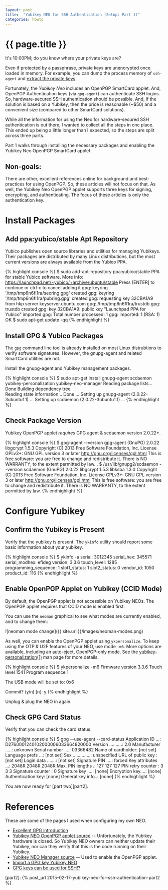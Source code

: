 ```yaml
---
layout: post
title:  "Yubikey NEO for SSH Authentication (Setup: Part 1)"
categories: howto
---
```


<div id="table_of_content"></div>

# {{ page.title }}

It's 10:00PM; do you know where your private keys are?

Even if protected by a passphrase, private keys are unencrypted once loaded in
memory. For example, you can dump the process memory of `ssh-agent` and [extract
the private keys][extractssh].

Fortunately, the _Yubikey Neo_ includes an OpenPGP SmartCard applet. And, OpenPGP
Authentication keys (via `gpg-agent`) can authenticate SSH logins. So,
hardware-secured SSH authentication should be possible. And, if the solution is
based on a Yubikey, then the price is reasonable (~$50) and a convenient size
(compared to other SmartCard solutions).

While all the information for using the Neo for hardware-secured SSH
authentication is out there, I wanted to collect all the steps in
onc place. This ended up being a little longer than I expected, so the steps are
split across three parts.

Part 1 walks through installing the necessary packages and enabling the Yubikey
Neo OpenPGP SmartCard applet.

## Non-goals:

There are other, excellent references online for background and best-practices
for using OpenPGP. So, these articles will not focus on that. As well, the
Yubikey Neo OpenPGP applet supports three keys for signing, encrypting, and
authenticating. The focus of these articles is only the authentication key. 

# Install Packages

## Add ppa:yubico/stable Apt Repository

Yubico publishes open source libraries and utilities for managing Yubikeys.
Their packages are distributed by many Linux distributions, but the most current
versions are always available from the Yubico PPA.

{% highlight console %}
$ sudo add-apt-repository ppa:yubico/stable
 PPA for stable Yubico software.
 More info: https://launchpad.net/~yubico/+archive/ubuntu/stable
Press [ENTER] to continue or ctrl-c to cancel adding it
gpg: keyring '/tmp/tmp6n6fl1ra/secring.gpg' created
gpg: keyring '/tmp/tmp6n6fl1ra/pubring.gpg' created
gpg: requesting key 32CBA1A9 from hkp server keyserver.ubuntu.com
gpg: /tmp/tmp6n6fl1ra/trustdb.gpg: trustdb created
gpg: key 32CBA1A9: public key "Launchpad PPA for Yubico" imported
gpg: Total number processed: 1
gpg:               imported: 1  (RSA: 1)
OK
$ sudo apt-get update -qq
{% endhighlight %}

## Install GPG & Yubico Packages

The `gpg` command line tool is already installed on most Linux distrubtions to
verify software signatures. However, the gnupg-agent and related SmartCard
utilities are not.

Install the gnupg-agent and Yubikey management packages.

{% highlight console %}
$ sudo apt-get install gnupg-agent scdaemon yubikey-personalization yubikey-neo-manager
Reading package lists... Done
Building dependency tree       
Reading state information... Done
...
Setting up gnupg-agent (2.0.22-3ubuntu1.1) ...
Setting up scdaemon (2.0.22-3ubuntu1.1) ...
{% endhighlight %}

## Check Package Version

Yubikey OpenPGP applet _requires_ GPG agent & scdaemon version 2.0.22+.

{% highlight console %}
$ gpg-agent --version
gpg-agent (GnuPG) 2.0.22
libgcrypt 1.5.3
Copyright (C) 2013 Free Software Foundation, Inc.
License GPLv3+: GNU GPL version 3 or later <http://gnu.org/licenses/gpl.html>
This is free software: you are free to change and redistribute it.
There is NO WARRANTY, to the extent permitted by law.
.
$ /usr/lib/gnupg2/scdaemon --version
scdaemon (GnuPG) 2.0.22
libgcrypt 1.5.3
libksba 1.3.0
Copyright (C) 2013 Free Software Foundation, Inc.
License GPLv3+: GNU GPL version 3 or later <http://gnu.org/licenses/gpl.html>
This is free software: you are free to change and redistribute it.
There is NO WARRANTY, to the extent permitted by law.
{% endhighlight %}

# Configure Yubikey

## Confirm the Yubikey is Present

Verify that the yubikey is present. The `ykinfo` utility should report some
basic information about your yubikey.

{% highlight console %}
$ ykinfo -a
serial: 3012345
serial_hex: 345571
serial_modhex: efideg
version: 3.3.6
touch_level: 1285
programming_sequence: 1
slot1_status: 1
slot2_status: 0
vendor_id: 1050
product_id: 116
{% endhighlight %}

## Enable OpenPGP Applet on Yubikey (CCID Mode)

By default, the OpenPGP applet is not accessible on Yubikey NEOs. The OpenPGP
applet requires that CCID mode is enabled first.

You can use the `neoman` graphical to see what modes are currently enabled, and
to change them:

![neoman mode change]({{ site.url }}/images/neoman-modes.png)

As well, you can enable the OpenPGP applet using `ykpersonalize`. To keep using
the OTP & U2F features of your NEO, use mode `-m6`. More options are available,
including an auto-eject, OpenPGP-only mode. See the
[yubikey-personalization(1)][ykpersonalize] man page for more details.

{% highlight console %}
$ ykpersonalize -m6
Firmware version 3.3.6 Touch level 1541 Program sequence 1

The USB mode will be set to: 0x6

Commit? (y/n) [n]: y
{% endhighlight %}

Unplug & plug the NEO in again.

## Check GPG Card Status

Verify that you can check the card status.

{% highlight console %}
$ gpg --use-agent --card-status
Application ID ...: D2760001240102000006033664820000
Version ..........: 2.0
Manufacturer .....: unknown
Serial number ....: 03366482
Name of cardholder: [not set]
Language prefs ...: [not set]
Sex ..............: unspecified
URL of public key : [not set]
Login data .......: [not set]
Signature PIN ....: forced
Key attributes ...: 2048R 2048R 2048R
Max. PIN lengths .: 127 127 127
PIN retry counter : 3 3 3
Signature counter : 0
Signature key ....: [none]
Encryption key....: [none]
Authentication key: [none]
General key info..: [none]
{% endhighlight %}

You are now ready for [part two][part2].

# References

These are some of the pages I used when configuring my own NEO.

* [Excellent GPG introduction](http://spin.atomicobject.com/2013/09/25/gpg-gnu-privacy-guard/)
* [Yubikey NEO OpenPGP applet source](https://github.com/Yubico/ykneo-openpgp) -- Unfortunately, the Yubikey hardware is closed. So Yubikey NEO owners can neither update their Yubikey, nor can they verify that this is the code running on their Yubikey.
* [Yubikey NEO Manager source](https://developers.yubico.com/yubikey-neo-manager/) -- Used to enable the OpenPGP applet.
* [Import a GPG key Yubikey NEO](https://developers.yubico.com/ykneo-openpgp/KeyImport.html)
* [GPG keys can be used for SSH!?](https://blog.habets.se/2013/02/GPG-and-SSH-with-Yubikey-NEO)


[extractssh]: https://blog.netspi.com/stealing-unencrypted-ssh-agent-keys-from-memory/
[ykpersonalize]: https://github.com/yubico/yubikey-personalization
[part2]: {% post_url 2015-02-17-yubikey-neo-for-ssh-authentication-part2 %}

